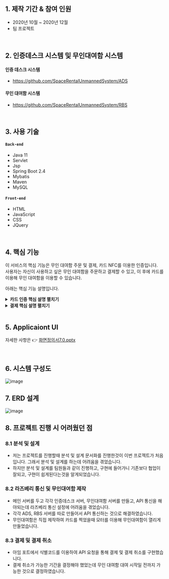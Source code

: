 
## 1. 제작 기간 & 참여 인원
- 2020년 10월 ~ 2020년 12월
- 팀 프로젝트

</br>

## 2. 인증데스크 시스템 및 무인대여함 시스템
#### 인증 데스크 시스템
* https://github.com/SpaceRentalUnmannedSystem/ADS

#### 무인 대여함 시스템
* https://github.com/SpaceRentalUnmannedSystem/RBS

</br>

## 3. 사용 기술
#### `Back-end`
  - Java 11
  - Servlet
  - Jsp
  - Spring Boot 2.4
  - Mybatis
  - Maven
  - MySQL
#### `Front-end`
  - HTML
  - JavaScript
  - CSS
  - JQuery

</br>

## 4. 핵심 기능
이 서비스의 핵심 기능은 무인 대여함 주문 및 결제, 카드 NFC를 이용한 인증입니다.  
사용자는 자신이 사용하고 싶은 무인 대여함을 주문하고 결제할 수 있고,
이 후에 카드를 이용해 무인 대여함을 이용할 수 있습니다.

아래는 핵심 기능 설명입니다.

<details>
<summary><b>카드 인증 핵심 설명 펼치기</b></summary>
<div markdown="1">

### 4.1.1 카드 인증 전체 흐름
![image](https://user-images.githubusercontent.com/63217462/145766832-d55d0bee-2fe1-4c86-b08f-b3fc9e6e38bb.png)

### 4.2.1 사용자 요청 (카드 등록)
![image](https://user-images.githubusercontent.com/63217462/145767707-43334b5b-c824-4ac7-9a03-a3e14e044248.png)

  
![image](https://user-images.githubusercontent.com/63217462/145767091-594889f2-02bd-4dd5-9ad2-d65d861aade7.png)

- **사용자의 카드 등록** 
  - 처음 사용하는 사용자는 인증 데스크에서 카드를 등록을 합니다.
  - 카드 등록 시 카드 UUID를 데이터베이스에 저장합니다.
  - 이 후 사용하는 사용자는 등록한 카드를 NFC 리더기에 대면 인증이 완료되어 무인대여함이 열리게 됩니다.

- **Controller** :pushpin: [코드 확인](https://github.com/SpaceRentalUnmannedSystem/ADS/blob/master/ads/src/main/java/kr/co/ads/member/MemberController.java#L48)
  - **요청 처리**
    - Controller에서는 요청을 화면단에서 넘어온 요청을 받고, Service 계층에 로직 처리를 위임합니다.

  - **결과 응답**
    - Service 계층에서 넘어온 로직 처리 결과(메세지)를 화면단에 응답해줍니다.

- **Service** :pushpin: [코드 확인](https://github.com/SpaceRentalUnmannedSystem/ADS/blob/master/ads/src/main/java/kr/co/ads/member/MemberServiceImpl.java#L18)
  - **NFC 수신()** :pushpin: [코드 확인](https://github.com/SpaceRentalUnmannedSystem/ADS/blob/master/ads/src/main/java/kr/co/ads/member/MemberRepositoryImpl.java#L64)
    - 사용자가 카드 정보 갱신을 할 때 NFC기기를 통해 UUID 값을 읽어옵니다.

  - **Repository 계층으로 인계** 
    - 위에서 받은 카드 UUID 값을 가진 DTO를 Repository 계층으로 인계한다.

- **Repository** :pushpin: [코드 확인](https://github.com/SpaceRentalUnmannedSystem/ADS/blob/master/ads/src/main/java/kr/co/ads/member/MemberRepositoryImpl.java#L44)
  - **카드 UUID 값을 가진 URL을 전송**
    - SRUS 서버로 카드 UUID 값을 가진 URL을 전송시킨다.
    - 이 후 SRUS 서버에서 데이터베이스에 접근해서 값을 바꾼다.

### 4.3.1 사용자 요청 (인증)
- **사용자의 카드 인증** 
  - 카드 등록 시 카드 데이터베이스에 저장한 UUID를 통해 인증합니다.
  - SRUS 서버 통신을 통해 인증 여부를 조회합니다.
- **NFC 수신** :pushpin: [코드 확인](https://github.com/SpaceRentalUnmannedSystem/RBS/blob/2b1d55ef5d9b4be78bed44fe506a1a4c8962164a/rentalbox/src/main/java/kr/co/rbs/rentalbox/NFCReader.java#L10)
  - NFC를 수신합니다.
- **인증 처리** :pushpin: [코드 확인](https://github.com/SpaceRentalUnmannedSystem/RBS/blob/2b1d55ef5d9b4be78bed44fe506a1a4c8962164a/rentalbox/src/main/java/kr/co/rbs/rentalbox/RentalBoxServiceImpl.java#L30)
  - 받은 키값으로 인증 처리를 진행합니다.
- **SRUS 서버로 인증 처리 요청** :pushpin: [코드 확인](https://github.com/SpaceRentalUnmannedSystem/RBS/blob/2b1d55ef5d9b4be78bed44fe506a1a4c8962164a/rentalbox/src/main/java/kr/co/rbs/rentalbox/RentalBoxRepositoryImpl.java#L129)
  - SRUS 서버로 인증 처리를 요청 후 인증 결과를 가져옵니다.
</div>
</details>

<details>
<summary><b>결제 핵심 설명 펼치기</b></summary>
<div markdown="1">

### 4.2.1 사용자 요청 (결제)
![결제1](https://user-images.githubusercontent.com/63217462/172066260-c4ead5cc-21ed-4e20-8f03-a1aa2cc7d50a.PNG)

 
![결제2](https://user-images.githubusercontent.com/63217462/172066269-b4091361-8234-489f-81ae-37bad36e7c78.PNG)

  
![결제3](https://user-images.githubusercontent.com/63217462/172066274-df611b3d-2d0c-45d5-89e1-76d4faab4903.PNG)

  
- **아임 포트 API를 통한 결제** :pushpin: [코드 확인](https://github.com/SpaceRentalUnmannedSystem/SRUS/blob/master/srus/src/main/webapp/WEB-INF/jsp/payment/confirmationform.jsp#L93)
  - 아임포트 API 문서를 참고하여 아임포트에 API요청
</div>
</details>

</br>


## 5. Applicaiont UI
자세한 사항은 👉 [화면정의서7.0.pptx](https://github.com/SpaceRentalUnmannedSystem/SRUS/files/8840606/7.0.pptx)

</br>

## 6. 시스템 구성도
![image](https://user-images.githubusercontent.com/63217462/172065943-0480c265-d5ac-4458-b4c4-bbd4d59000e0.png)

## 7. ERD 설계
![image](https://user-images.githubusercontent.com/63217462/145765596-2f0d3a22-19da-488e-a85f-5c21709345f8.png)


## 8. 프로젝트 진행 시 어려웠던 점
### 8.1 분석 및 설계
- 저는 프로젝트를 진행할때 분석 및 설계 문서화를 진행한것이 이번 프로젝트가 처음입니다. 그래서 분석 및 설계를 하는데 어려움을 겪었습니다.
- 하지만 분석 및 설계를 팀원들과 같이 진행하고, 구현에 들어가니 기존보다 협업이 잘되고, 구현이 쉽게된다는것을 알게되었습니다.

### 8.2 라즈베리 통신 및 무인대여함 제작
- 메인 서버를 두고 각각 인증데스크 서버, 무인대여함 서버를 만들고, API 통신을 해야되는데 라즈베리 통신 설정에 어려움을 겪었습니다.  
- 각각 ADS, RBS 서버를 따로 만들어서 API 통신하는 것으로 해결하였습니다.
- 무인대여함은 직접 제작하여 카드를 찍었을때 모터를 이용해 무인대여함이 열리게 만들었습니다.

### 8.3 결제 및 결제 취소
- 아임 포트에서 식별코드를 이용하여 API 요청을 통해 결제 및 결제 취소를 구현했습니다.
- 결제 취소가 가능한 기간을 결정해야 했었는데 무인 대여함 대여 시작일 전까지 가능한 것으로 결정하였습니다.
</br>
